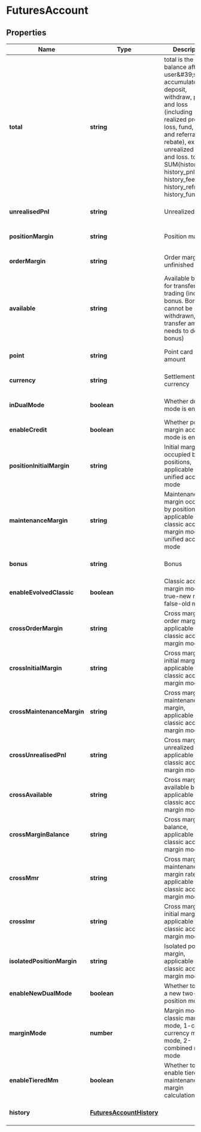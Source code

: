 # FuturesAccount

## Properties

Name | Type | Description | Notes
------------ | ------------- | ------------- | -------------
**total** | **string** | total is the balance after the user\&#39;s accumulated deposit, withdraw, profit and loss (including realized profit and loss, fund, fee and referral rebate), excluding unrealized profit and loss.  total &#x3D; SUM(history_dnw, history_pnl, history_fee, history_refr, history_fund) | [optional] [default to undefined]
**unrealisedPnl** | **string** | Unrealized PNL | [optional] [default to undefined]
**positionMargin** | **string** | Position margin | [optional] [default to undefined]
**orderMargin** | **string** | Order margin of unfinished orders | [optional] [default to undefined]
**available** | **string** | Available balance for transferring or trading (including bonus. Bonus cannot be withdrawn, so transfer amount needs to deduct bonus) | [optional] [default to undefined]
**point** | **string** | Point card amount | [optional] [default to undefined]
**currency** | **string** | Settlement currency | [optional] [default to undefined]
**inDualMode** | **boolean** | Whether dual mode is enabled | [optional] [default to undefined]
**enableCredit** | **boolean** | Whether portfolio margin account mode is enabled | [optional] [default to undefined]
**positionInitialMargin** | **string** | Initial margin occupied by positions, applicable to unified account mode | [optional] [default to undefined]
**maintenanceMargin** | **string** | Maintenance margin occupied by positions, applicable to new classic account margin mode and unified account mode | [optional] [default to undefined]
**bonus** | **string** | Bonus | [optional] [default to undefined]
**enableEvolvedClassic** | **boolean** | Classic account margin mode, true-new mode, false-old mode | [optional] [default to undefined]
**crossOrderMargin** | **string** | Cross margin order margin, applicable to new classic account margin mode | [optional] [default to undefined]
**crossInitialMargin** | **string** | Cross margin initial margin, applicable to new classic account margin mode | [optional] [default to undefined]
**crossMaintenanceMargin** | **string** | Cross margin maintenance margin, applicable to new classic account margin mode | [optional] [default to undefined]
**crossUnrealisedPnl** | **string** | Cross margin unrealized P&amp;L, applicable to new classic account margin mode | [optional] [default to undefined]
**crossAvailable** | **string** | Cross margin available balance, applicable to new classic account margin mode | [optional] [default to undefined]
**crossMarginBalance** | **string** | Cross margin balance, applicable to new classic account margin mode | [optional] [default to undefined]
**crossMmr** | **string** | Cross margin maintenance margin rate, applicable to new classic account margin mode | [optional] [default to undefined]
**crossImr** | **string** | Cross margin initial margin rate, applicable to new classic account margin mode | [optional] [default to undefined]
**isolatedPositionMargin** | **string** | Isolated position margin, applicable to new classic account margin mode | [optional] [default to undefined]
**enableNewDualMode** | **boolean** | Whether to open a new two-way position mode | [optional] [default to undefined]
**marginMode** | **number** | Margin mode, 0-classic margin mode, 1-cross-currency margin mode, 2-combined margin mode | [optional] [default to undefined]
**enableTieredMm** | **boolean** | Whether to enable tiered maintenance margin calculation | [optional] [default to undefined]
**history** | [**FuturesAccountHistory**](FuturesAccountHistory.md) |  | [optional] [default to undefined]

